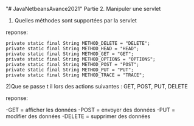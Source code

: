 "# JavaNetbeansAvance2021" 
Partie 2. Manipuler une servlet

1) Quelles méthodes sont supportées par la servlet

reponse:

    private static final String METHOD_DELETE = "DELETE";
    private static final String METHOD_HEAD = "HEAD";
    private static final String METHOD_GET = "GET";
    private static final String METHOD_OPTIONS = "OPTIONS";
    private static final String METHOD_POST = "POST";
    private static final String METHOD_PUT = "PUT";
    private static final String METHOD_TRACE = "TRACE";

2)Que se passe t il lors des actions suivantes : GET, POST, PUT, DELETE

reponse:

-GET = afficher les données
-POST = envoyer des données
-PUT = modifier des données
-DELETE = supprimer des données

